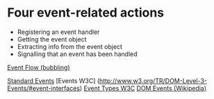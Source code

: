 # Four event-related actions
  * Registering an event handler
  * Getting the event object
  * Extracting info from the event object
  * Signalling that an event has been handled
  
[Event Flow (bubbling)](http://www.w3.org/TR/DOM-Level-3-Events/#event-flow)

[Standard Events](https://developer.mozilla.org/en-US/docs/Web/Reference/Events#Standard_events)
[Events W3C] (http://www.w3.org/TR/DOM-Level-3-Events/#event-interfaces)
[Event Types W3C](http://www.w3.org/TR/DOM-Level-3-Events/#event-types-list)
[DOM Events (Wikipedia)](http://en.wikipedia.org/wiki/DOM_events)
